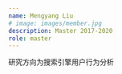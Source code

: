 ```yaml
---
name: Mengyang Liu
# image: images/member.jpg
description: Master 2017-2020
role: master
---
```


研究方向为搜索引擎用户行为分析